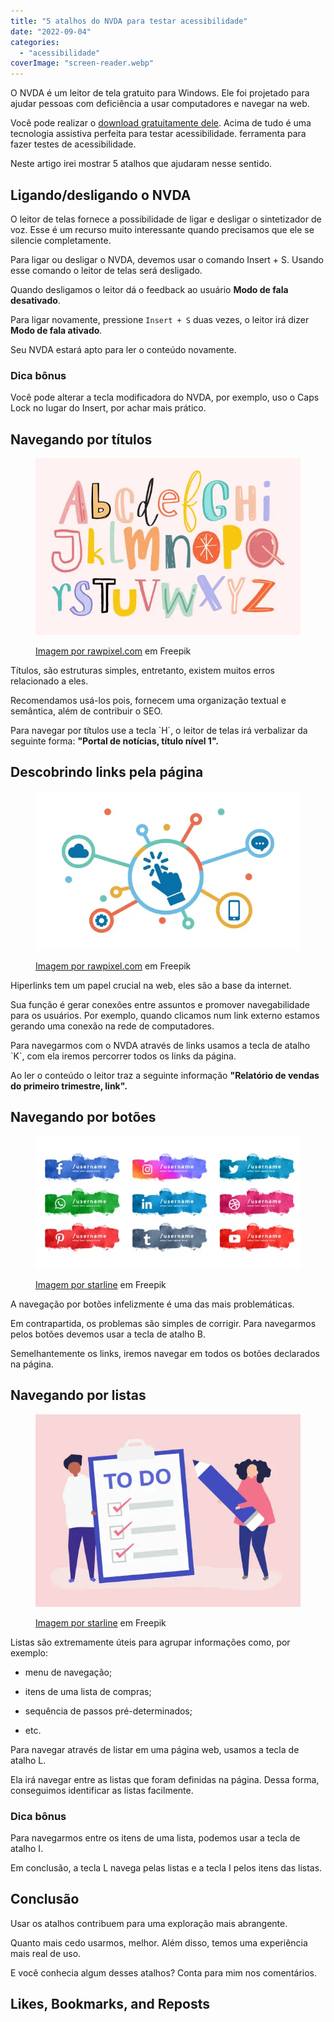 ```yaml
---
title: "5 atalhos do NVDA para testar acessibilidade"
date: "2022-09-04"
categories: 
  - "acessibilidade"
coverImage: "screen-reader.webp"
---
```


O NVDA é um leitor de tela gratuito para Windows. Ele foi projetado para ajudar pessoas com deficiência a usar computadores e navegar na web.

Você pode realizar o [download gratuitamente dele](https://www.nvaccess.org/download/). Acima de tudo é uma tecnologia assistiva perfeita para testar acessibilidade. ferramenta para fazer testes de acessibilidade.

Neste artigo irei mostrar 5 atalhos que ajudaram nesse sentido.

## Ligando/desligando o NVDA

O leitor de telas fornece a possibilidade de ligar e desligar o sintetizador de voz. Esse é um recurso muito interessante quando precisamos que ele se silencie completamente.

Para ligar ou desligar o NVDA, devemos usar o comando Insert + S. Usando esse comando o leitor de telas será desligado.

Quando desligamos o leitor dá o feedback ao usuário **Modo de fala desativado**.

Para ligar novamente, pressione `Insert + S` duas vezes, o leitor irá dizer **Modo de fala ativado**.

Seu NVDA estará apto para ler o conteúdo novamente.

### Dica bônus

Você pode alterar a tecla modificadora do NVDA, por exemplo, uso o Caps Lock no lugar do Insert, por achar mais prático.

## Navegando por títulos

<figure>

![Ilustração das letras do alfabeto, representando a navegaçã por títulos](images/headings.webp)

<figcaption>

[](https://www.freepik.com/free-vector/switches-concept-illustration_16159878.htm#page=2&query=on%20off&position=10&from_view=search)[Imagem por rawpixel.com](https://www.freepik.com/free-vector/alphabets-hand-drawn-doodle-style-set_13313402.htm#query=alphabet&position=23&from_view=search) em Freepik

</figcaption>

</figure>

Títulos, são estruturas simples, entretanto, existem muitos erros relacionado a eles.

Recomendamos usá-los pois, fornecem uma organização textual e semântica, além de contribuir o SEO.

Para navegar por títulos use a tecla \`H\`, o leitor de telas irá verbalizar da seguinte forma: **"Portal de notícias, título nível 1".**

## Descobrindo links pela página

<figure>

![Ilustração de um cursor mouse conectando com outros recursos na rede](images/links.webp)

<figcaption>

[](https://www.freepik.com/free-vector/illustration-social-media-concept_2806723.htm#query=connection&position=8&from_view=search)[Imagem por rawpixel.com](https://www.freepik.com/free-vector/illustration-social-media-concept_2806723.htm#query=connection&position=8&from_view=search) em Freepik

</figcaption>

</figure>

Hiperlinks tem um papel crucial na web, eles são a base da internet.

Sua função é gerar conexões entre assuntos e promover navegabilidade para os usuários. Por exemplo, quando clicamos num link externo estamos gerando uma conexão na rede de computadores.

Para navegarmos com o NVDA através de links usamos a tecla de atalho \`K\`, com ela iremos percorrer todos os links da página.

Ao ler o conteúdo o leitor traz a seguinte informação **"Relatório de vendas do primeiro trimestre, link".**

## Navegando por botões

<figure>

![Diversos botões de redes sociais](images/buttons.webp)

<figcaption>

[Imagem por starline](https://www.freepik.com/free-vector/abstract-watercolor-social-media-lower-third-collection_6558666.htm#query=buttons&position=24&from_view=search) em Freepik

</figcaption>

</figure>

A navegação por botões infelizmente é uma das mais problemáticas.

Em contrapartida, os problemas são simples de corrigir. Para navegarmos pelos botões devemos usar a tecla de atalho B.

Semelhantemente os links, iremos navegar em todos os botões declarados na página.

## Navegando por listas

<figure>

![Ilustração de uma lista de tarefas ao lado um avatar de uma mulher segurando a lista e no outro lado outra mulher segurando um lápis e marcando os itens da lista](images/lists.webp)

<figcaption>

[Imagem por starline](https://www.freepik.com/free-vector/abstract-watercolor-social-media-lower-third-collection_6558666.htm#query=buttons&position=24&from_view=search) em Freepik

</figcaption>

</figure>

Listas são extremamente úteis para agrupar informações como, por exemplo:

- menu de navegação;

- itens de uma lista de compras;

- sequência de passos pré-determinados;

- etc.

Para navegar através de listar em uma página web, usamos a tecla de atalho L.

Ela irá navegar entre as listas que foram definidas na página. Dessa forma, conseguimos identificar as listas facilmente.

### Dica bônus

Para navegarmos entre os itens de uma lista, podemos usar a tecla de atalho I.

Em conclusão, a tecla L navega pelas listas e a tecla I pelos itens das listas.

## Conclusão

Usar os atalhos contribuem para uma exploração mais abrangente.

Quanto mais cedo usarmos, melhor. Além disso, temos uma experiência mais real de uso.

E você conhecia algum desses atalhos? Conta para mim nos comentários.

## Likes, Bookmarks, and Reposts
